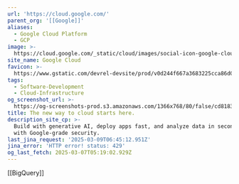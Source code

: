 ```yaml
---
url: 'https://cloud.google.com/'
parent_org: '[[Google]]'
aliases:
  - Google Cloud Platform
  - GCP
image: >-
  https://cloud.google.com/_static/cloud/images/social-icon-google-cloud-1200-630.png
site_name: Google Cloud
favicon: >-
  https://www.gstatic.com/devrel-devsite/prod/v0d244f667a3683225cca86d0ecf9b9b81b1e734e55a030bdcd3f3094b835c987/cloud/images/favicons/onecloud/favicon.ico
tags:
  - Software-Development
  - Cloud-Infrastructure
og_screenshot_url: >-
  https://og-screenshots-prod.s3.amazonaws.com/1366x768/80/false/cd8183ccec2672cfff185ec3191cff01ba1a53a7c1b898db2f5d14df2204e4cb.jpeg
title: The new way to cloud starts here.
description_site_cp: >-
  Build with generative AI, deploy apps fast, and analyze data in seconds—all
  with Google-grade security.
last_jina_request: '2025-03-09T06:45:12.951Z'
jina_error: 'HTTP error! status: 429'
og_last_fetch: 2025-03-07T05:19:02.929Z
---
```

[[BigQuery]]
